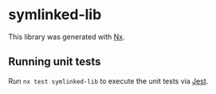 # symlinked-lib

This library was generated with [Nx](https://nx.dev).

## Running unit tests

Run `nx test symlinked-lib` to execute the unit tests via [Jest](https://jestjs.io).
